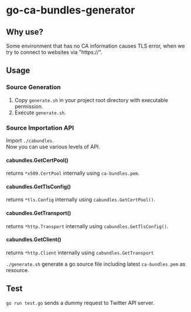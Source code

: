 # go-ca-bundles-generator

## Why use?

Some environment that has no CA information causes TLS error,
when we try to connect to websites via "https://".

## Usage

### Source Generation

1. Copy `generate.sh` in your project root directory with executable permission.
2. Execute `generate.sh`.

### Source Importation API

Import `./cabundles`.  
Now you can use various levels of API.

#### cabundles.GetCertPool()

returns `*x509.CertPool` internally using `ca-bundles.pem`.

#### cabundles.GetTlsConfig()

returns `*tls.Config` internally using `cabundles.GetCertPool()`.

#### cabundles.GetTransport()

returns `*http.Transport` internally using `cabundles.GetTlsConfig()`.

#### cabundles.GetClient()

returns `*http.Client` internally using `cabundles.GetTransport`

`./generate.sh` generate a go source file including latest `ca-bundles.pem` as resource.

## Test

`go run test.go` sends a dummy request to Twitter API server.
